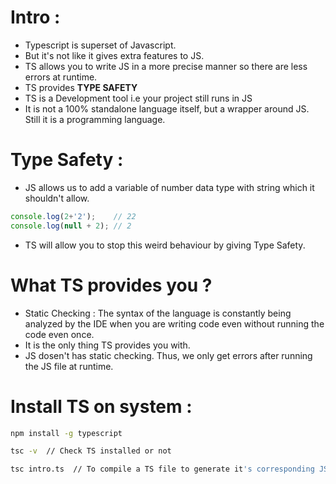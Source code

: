 # Intro :

- Typescript is superset of Javascript.
- But it's not like it gives extra features to JS.
- TS allows you to write JS in a more precise manner so there are less errors at runtime.
- TS provides **TYPE SAFETY**
- TS is a Development tool i.e your project still runs in JS
- It is not a 100% standalone language itself, but a wrapper around JS. Still it is a programming language.

# Type Safety :

- JS allows us to add a variable of number data type with string which it shouldn't allow.

```js
console.log(2+'2');    // 22
console.log(null + 2); // 2
```

- TS will allow you to stop this weird behaviour by giving Type Safety.

# What TS provides you ?

- Static Checking : The syntax of the language is constantly being analyzed by the IDE when you are writing code even without running the code even once.
- It is the only thing TS provides you with.
- JS dosen't has static checking. Thus, we only get errors after running the JS file at runtime.

# Install TS on system :

```bash
npm install -g typescript

tsc -v  // Check TS installed or not

tsc intro.ts  // To compile a TS file to generate it's corresponding JS file
```
